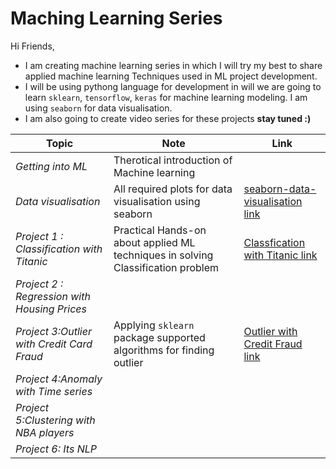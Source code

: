 # Maching Learning Series

Hi Friends,

* I am creating machine learning series in which I will try my best to share applied machine learning Techniques used in ML project development. 
* I will be using pythong language for development in will we are going to learn `sklearn`, `tensorflow`, `keras` for machine learning modeling. I am using `seaborn` for data visualisation.
* I am also going to create video series for these projects **stay tuned :)**

|Topic|Note|Link|
| ------ | ------ | ------ |
| *Getting into ML* | Therotical introduction of Machine learning|  |
| *Data visualisation* | All required plots for data visualisation using seaborn|[seaborn-data-visualisation link](https://github.com/AshayKing/machine-learning-project-series/tree/master/seaborn-data-visualisation)|
| *Project 1 : Classification with Titanic* | Practical Hands-on about applied ML techniques in solving Classification problem | [Classfication with Titanic link](https://github.com/AshayKing/machine-learning-project-series/tree/master/Classification%20with%20Titanic)|
|*Project 2 : Regression with Housing Prices*|  | |
|*Project 3:Outlier with Credit Card Fraud*| Applying `sklearn` package supported algorithms for finding outlier| [Outlier with Credit Fraud link](https://github.com/AshayKing/machine-learning-project-series/tree/master/Outlier%20with%20Credit%20Card%20Fraud) |
|*Project 4:Anomaly with Time series*|| |
|*Project 5:Clustering with NBA players*|| |
|*Project 6: Its NLP*|| |


